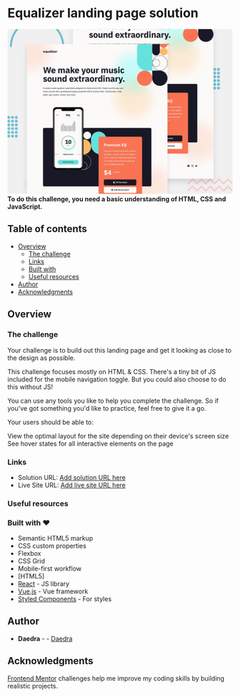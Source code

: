 #  Equalizer landing page solution

![Design preview for the Sunnyside agency landing page coding challenge](./design/preview.jpg)
**To do this challenge, you need a basic understanding of HTML, CSS and JavaScript.**

## Table of contents

- [Overview](#overview)
  - [The challenge](#the-challenge)
  - [Links](#links)
  - [Built with](#built-with)
  - [Useful resources](#useful-resources)
- [Author](#author)
- [Acknowledgments](#acknowledgments)


## Overview

### The challenge

Your challenge is to build out this landing page and get it looking as close to the design as possible.

This challenge focuses mostly on HTML & CSS. There's a tiny bit of JS included for the mobile navigation toggle. But you could also choose to do this without JS!

You can use any tools you like to help you complete the challenge. So if you've got something you'd like to practice, feel free to give it a go.

Your users should be able to:

View the optimal layout for the site depending on their device's screen size
See hover states for all interactive elements on the page


### Links

- Solution URL: [Add solution URL here](https://your-solution-url.com)
- Live Site URL: [Add live site URL here](https://your-live-site-url.com)

### Useful resources


### Built with ❤ 

- Semantic HTML5 markup
- CSS custom properties
- Flexbox
- CSS Grid
- Mobile-first workflow
- [HTML5]
- [React](https://reactjs.org/) - JS library
- [Vue.js](https://vuejs.org/) - Vue framework
- [Styled Components](https://styled-components.com/) - For styles



## Author

* **Daedra** - - [Daedra](https://github.com/Any28Flo)


## Acknowledgments

[Frontend Mentor](https://www.frontendmentor.io) challenges help me improve my coding skills by building realistic projects.
